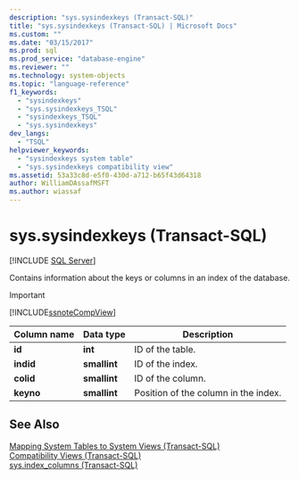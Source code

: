 ```yaml
---
description: "sys.sysindexkeys (Transact-SQL)"
title: "sys.sysindexkeys (Transact-SQL) | Microsoft Docs"
ms.custom: ""
ms.date: "03/15/2017"
ms.prod: sql
ms.prod_service: "database-engine"
ms.reviewer: ""
ms.technology: system-objects
ms.topic: "language-reference"
f1_keywords: 
  - "sysindexkeys"
  - "sys.sysindexkeys_TSQL"
  - "sysindexkeys_TSQL"
  - "sys.sysindexkeys"
dev_langs: 
  - "TSQL"
helpviewer_keywords: 
  - "sysindexkeys system table"
  - "sys.sysindexkeys compatibility view"
ms.assetid: 53a33c8d-e5f0-430d-a712-b65f43d64318
author: WilliamDAssafMSFT
ms.author: wiassaf
---
```

# sys.sysindexkeys (Transact-SQL)
[!INCLUDE [SQL Server](../../includes/applies-to-version/sqlserver.md)]

  Contains information about the keys or columns in an index of the database.  
  
> [!IMPORTANT]  
>  [!INCLUDE[ssnoteCompView](../../includes/ssnotecompview-md.md)]  
  
|Column name|Data type|Description|  
|-----------------|---------------|-----------------|  
|**id**|**int**|ID of the table.|  
|**indid**|**smallint**|ID of the index.|  
|**colid**|**smallint**|ID of the column.|  
|**keyno**|**smallint**|Position of the column in the index.|  
  
## See Also  
 [Mapping System Tables to System Views &#40;Transact-SQL&#41;](../../relational-databases/system-tables/mapping-system-tables-to-system-views-transact-sql.md)   
 [Compatibility Views &#40;Transact-SQL&#41;](~/relational-databases/system-compatibility-views/system-compatibility-views-transact-sql.md)   
 [sys.index_columns &#40;Transact-SQL&#41;](../../relational-databases/system-catalog-views/sys-index-columns-transact-sql.md)  
  
  
